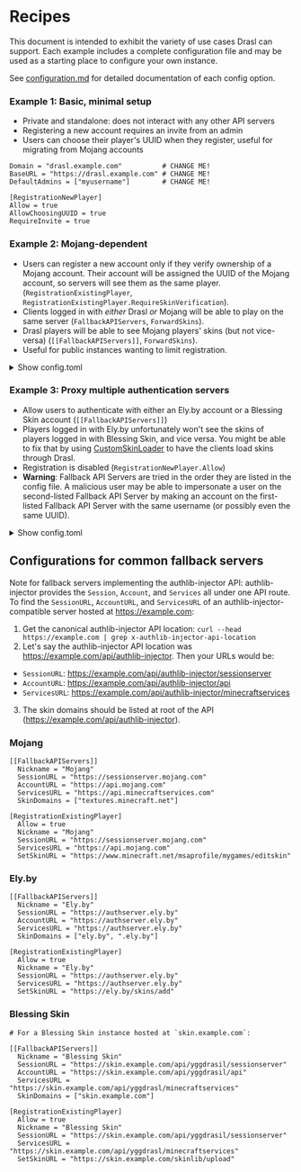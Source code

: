 # Recipes

This document is intended to exhibit the variety of use cases Drasl can support.
Each example includes a complete configuration file and may be used as a starting place to configure your own instance.

See [configuration.md](./configuration.md) for detailed documentation of each config option.

### Example 1: Basic, minimal setup

- Private and standalone: does not interact with any other API servers
- Registering a new account requires an invite from an admin
- Users can choose their player's UUID when they register, useful for migrating from Mojang accounts

```
Domain = "drasl.example.com"          # CHANGE ME!
BaseURL = "https://drasl.example.com" # CHANGE ME!
DefaultAdmins = ["myusername"]        # CHANGE ME!

[RegistrationNewPlayer]
Allow = true
AllowChoosingUUID = true
RequireInvite = true
```

### Example 2: Mojang-dependent

- Users can register a new account only if they verify ownership of a Mojang account. Their account will be assigned the UUID of the Mojang account, so servers will see them as the same player. (`RegistrationExistingPlayer`, `RegistrationExistingPlayer.RequireSkinVerification`).
- Clients logged in with _either_ Drasl _or_ Mojang will be able to play on the same server (`FallbackAPIServers`, `ForwardSkins`).
- Drasl players will be able to see Mojang players' skins (but not vice-versa) (`[[FallbackAPIServers]]`, `ForwardSkins`).
- Useful for public instances wanting to limit registration.

<details>
<summary>Show config.toml</summary>

```
Domain = "drasl.example.com"          # CHANGE ME!
BaseURL = "https://drasl.example.com" # CHANGE ME!
DefaultAdmins = ["myusername"]        # CHANGE ME!

ForwardSkins = true
AllowChangingPlayerName = false

[RegistrationNewPlayer]
Allow = false

[RegistrationExistingPlayer]
  Allow = true
  Nickname = "Mojang"
  SessionURL = "https://sessionserver.mojang.com"
  ServicesURL = "https://api.mojang.com"
  SetSkinURL = "https://www.minecraft.net/msaprofile/mygames/editskin"
  RequireSkinVerification = true

[[FallbackAPIServers]]
  Nickname = "Mojang"
  SessionURL = "https://sessionserver.mojang.com"
  AccountURL = "https://api.mojang.com"
  ServicesURL = "https://api.minecraftservices.com"
  SkinDomains = ["textures.minecraft.net"]
  CacheTTLSeconds = 60
```

</details>

### Example 3: Proxy multiple authentication servers

- Allow users to authenticate with either an Ely.by account or a Blessing Skin account (`[[FallbackAPIServers]]`)
- Players logged in with Ely.by unfortunately won't see the skins of players logged in with Blessing Skin, and vice versa. You might be able to fix that by using [CustomSkinLoader](https://github.com/xfl03/MCCustomSkinLoader) to have the clients load skins through Drasl.
- Registration is disabled (`RegistrationNewPlayer.Allow`)
- **Warning**: Fallback API Servers are tried in the order they are listed in the config file. A malicious user may be able to impersonate a user on the second-listed Fallback API Server by making an account on the first-listed Fallback API Server with the same username (or possibly even the same UUID).

<details>
<summary>Show config.toml</summary>

```
Domain = "drasl.example.com"          # CHANGE ME!
BaseURL = "https://drasl.example.com" # CHANGE ME!
DefaultAdmins = ["myusername"]        # CHANGE ME!

[RegistrationNewPlayer]
Allow = false

[[FallbackAPIServers]]
  Nickname = "Ely.by"
  SessionURL = "https://account.ely.by/api/authlib-injector/sessionserver"
  AccountURL = "https://account.ely.by/api/authlib-injector/api"
  ServicesURL = "https://account.ely.by/api/authlib-injector/minecraftservices"
  SkinDomains = ["ely.by", ".ely.by"]

[[FallbackAPIServers]]
  Nickname = "Blessing Skin"
  SessionURL = "https://skin.example.net/api/yggdrasil/sessionserver"
  AccountURL = "https://skin.example.net/api/yggdrasil/api"
  ServicesURL = "https://skin.example.net/api/yggdrasl/minecraftservices"
  SkinDomains = ["skin.example.net"]
```

</details>

## Configurations for common fallback servers

Note for fallback servers implementing the authlib-injector API: authlib-injector provides the `Session`, `Account`, and `Services` all under one API route. To find the `SessionURL`, `AccountURL`, and `ServicesURL` of an authlib-injector-compatible server hosted at https://example.com:

1. Get the canonical authlib-injector API location: `curl --head https://example.com | grep x-authlib-injector-api-location`
2. Let's say the authlib-injector API location was https://example.com/api/authlib-injector. Then your URLs would be:
  - `SessionURL`: https://example.com/api/authlib-injector/sessionserver
  - `AccountURL`: https://example.com/api/authlib-injector/api
  - `ServicesURL`: https://example.com/api/authlib-injector/minecraftservices
3. The skin domains should be listed at root of the API (https://example.com/api/authlib-injector).

### Mojang

```
[[FallbackAPIServers]]
  Nickname = "Mojang"
  SessionURL = "https://sessionserver.mojang.com"
  AccountURL = "https://api.mojang.com"
  ServicesURL = "https://api.minecraftservices.com"
  SkinDomains = ["textures.minecraft.net"]

[RegistrationExistingPlayer]
  Allow = true
  Nickname = "Mojang"
  SessionURL = "https://sessionserver.mojang.com"
  ServicesURL = "https://api.mojang.com"
  SetSkinURL = "https://www.minecraft.net/msaprofile/mygames/editskin"
```

### Ely.by

```
[[FallbackAPIServers]]
  Nickname = "Ely.by"
  SessionURL = "https://authserver.ely.by"
  AccountURL = "https://authserver.ely.by"
  ServicesURL = "https://authserver.ely.by"
  SkinDomains = ["ely.by", ".ely.by"]

[RegistrationExistingPlayer]
  Allow = true
  Nickname = "Ely.by"
  SessionURL = "https://authserver.ely.by"
  ServicesURL = "https://authserver.ely.by"
  SetSkinURL = "https://ely.by/skins/add"
```

### Blessing Skin

```
# For a Blessing Skin instance hosted at `skin.example.com`:

[[FallbackAPIServers]]
  Nickname = "Blessing Skin"
  SessionURL = "https://skin.example.com/api/yggdrasil/sessionserver"
  AccountURL = "https://skin.example.com/api/yggdrasil/api"
  ServicesURL = "https://skin.example.com/api/yggdrasl/minecraftservices"
  SkinDomains = ["skin.example.com"]

[RegistrationExistingPlayer]
  Allow = true
  Nickname = "Blessing Skin"
  SessionURL = "https://skin.example.com/api/yggdrasil/sessionserver"
  ServicesURL = "https://skin.example.com/api/yggdrasl/minecraftservices"
  SetSkinURL = "https://skin.example.com/skinlib/upload"

```
